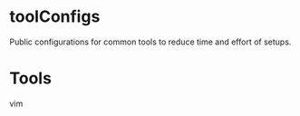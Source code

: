 # toolConfigs

Public configurations for common tools to reduce time and effort of setups.

# Tools

vim

